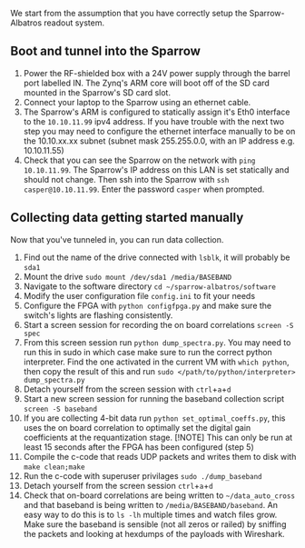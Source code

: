 
We start from the assumption that you have correctly setup the Sparrow-Albatros readout system.

## Boot and tunnel into the Sparrow
1. Power the RF-shielded box with a 24V power supply through the barrel port labelled IN. The Zynq's ARM core will boot off of the SD card mounted in the Sparrow's SD card slot. 
2. Connect your laptop to the Sparrow using an ethernet cable. 
3. The Sparrow's ARM is configured to statically assign it's Eth0 interface to the `10.10.11.99` ipv4 address. If you have trouble with the next two step you may need to configure the ethernet interface manually to be on the 10.10.xx.xx subnet (subnet mask 255.255.0.0, with an IP address e.g. 10.10.11.55)
4. Check that you can see the Sparrow on the network with `ping 10.10.11.99`. The Sparrow's IP address on this LAN is set statically and should not change. Then ssh into the Sparrow with `ssh casper@10.10.11.99`. Enter the password `casper` when prompted. 


## Collecting data getting started manually
Now that you've tunneled in, you can run data collection. 

1. Find out the name of the drive connected with `lsblk`, it will probably be `sda1`
2. Mount the drive `sudo mount /dev/sda1 /media/BASEBAND`
3. Navigate to the software directory `cd ~/sparrow-albatros/software`
4. Modify the user configuration file `config.ini` to fit your needs
5. Configure the FPGA with `python configfpga.py` and make sure the switch's lights are flashing consistently. 
6. Start a screen session for recording the on board correlations `screen -S spec`
7. From this screen session run `python dump_spectra.py`. You may need to run this in sudo in which case make sure to run the correct python interpreter. Find the one activated in the current VM with `which python`, then copy the result of this and run `sudo </path/to/python/interpreter> dump_spectra.py`
8. Detach yourself from the screen session with `ctrl`+`a`+`d` 
9. Start a new screen session for running the baseband collection script `screen -S baseband`
10. If you are collecting 4-bit data run `python set_optimal_coeffs.py`, this uses the on board correlation to optimally set the digital gain coefficients at the requantization stage. [!NOTE] This can only be run at least 15 seconds after the FPGA has been configured (step 5)
11. Compile the c-code that reads UDP packets and writes them to disk with `make clean;make`
12. Run the c-code with superuser privilages `sudo ./dump_baseband`
13. Detach yourself from the screen session `ctrl`+`a`+`d`
14. Check that on-board correlations are being written to `~/data_auto_cross` and that baseband is being written to `/media/BASEBAND/baseband`. An easy way to do this is to `ls -lh` multiple times and watch files grow. Make sure the baseband is sensible (not all zeros or railed) by sniffing the packets and looking at hexdumps of the payloads with Wireshark. 



